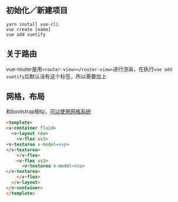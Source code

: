 ## 初始化／新建项目
```
yarn install vue-cli
vue create [name]
vue add vuetify
```
## 关于路由
vue-router是用`<router-view></router-view>`进行渲染，在执行`vue add vuetify`后默认没有这个标签，所以需要加上

## 网格，布局
和bootstrap相似，[可以使用网格系统](https://vuetifyjs.com/zh-Hans/layout/grid)
```html
<template>
<v-container fluid>
  <v-layout row>
    <v-flex xs3>
<v-textarea v-model=exp>
</v-textarea>
    </v-flex>
    <v-flex xs3>
      <v-textarea v-model=exp>
</v-textarea>
    </v-flex>
  </v-layout>
</v-container>
</template>
```